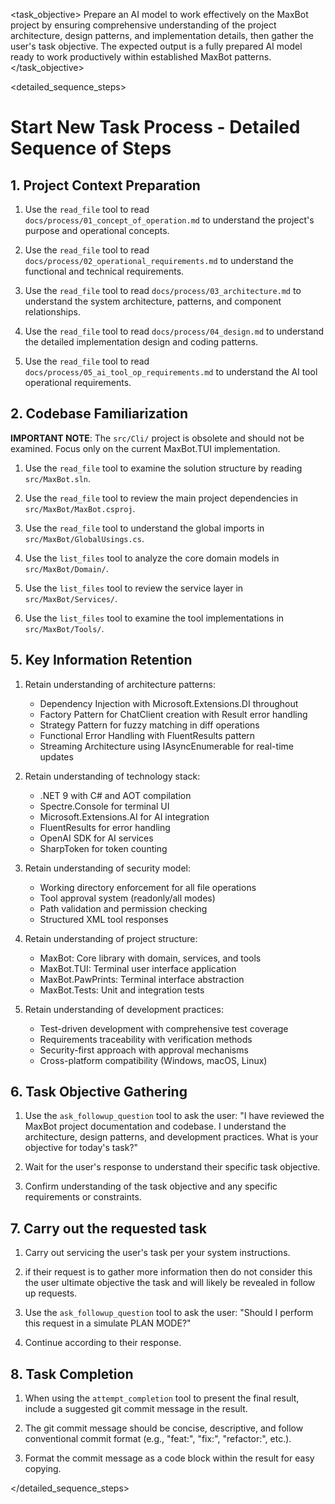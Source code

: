 <task name="Start New Task">

<task_objective>
Prepare an AI model to work effectively on the MaxBot project by ensuring comprehensive understanding of the project architecture, design patterns, and implementation details, then gather the user's task objective. The expected output is a fully prepared AI model ready to work productively within established MaxBot patterns.
</task_objective>

<detailed_sequence_steps>

# Start New Task Process - Detailed Sequence of Steps

## 1. Project Context Preparation

1. Use the `read_file` tool to read `docs/process/01_concept_of_operation.md` to understand the project's purpose and operational concepts.

2. Use the `read_file` tool to read `docs/process/02_operational_requirements.md` to understand the functional and technical requirements.

3. Use the `read_file` tool to read `docs/process/03_architecture.md` to understand the system architecture, patterns, and component relationships.

4. Use the `read_file` tool to read `docs/process/04_design.md` to understand the detailed implementation design and coding patterns.

5. Use the `read_file` tool to read `docs/process/05_ai_tool_op_requirements.md` to understand the AI tool operational requirements.

## 2. Codebase Familiarization

**IMPORTANT NOTE**: The `src/Cli/` project is obsolete and should not be examined. Focus only on the current MaxBot.TUI implementation.

1. Use the `read_file` tool to examine the solution structure by reading `src/MaxBot.sln`.

2. Use the `read_file` tool to review the main project dependencies in `src/MaxBot/MaxBot.csproj`.

3. Use the `read_file` tool to understand the global imports in `src/MaxBot/GlobalUsings.cs`.

4. Use the `list_files` tool to analyze the core domain models in `src/MaxBot/Domain/`.

5. Use the `list_files` tool to review the service layer in `src/MaxBot/Services/`.

6. Use the `list_files` tool to examine the tool implementations in `src/MaxBot/Tools/`.

## 5. Key Information Retention

1. Retain understanding of architecture patterns:
    - Dependency Injection with Microsoft.Extensions.DI throughout
    - Factory Pattern for ChatClient creation with Result<T> error handling
    - Strategy Pattern for fuzzy matching in diff operations
    - Functional Error Handling with FluentResults pattern
    - Streaming Architecture using IAsyncEnumerable for real-time updates

2. Retain understanding of technology stack:
    - .NET 9 with C# and AOT compilation
    - Spectre.Console for terminal UI
    - Microsoft.Extensions.AI for AI integration
    - FluentResults for error handling
    - OpenAI SDK for AI services
    - SharpToken for token counting

3. Retain understanding of security model:
    - Working directory enforcement for all file operations
    - Tool approval system (readonly/all modes)
    - Path validation and permission checking
    - Structured XML tool responses

4. Retain understanding of project structure:
    - MaxBot: Core library with domain, services, and tools
    - MaxBot.TUI: Terminal user interface application
    - MaxBot.PawPrints: Terminal interface abstraction
    - MaxBot.Tests: Unit and integration tests

5. Retain understanding of development practices:
    - Test-driven development with comprehensive test coverage
    - Requirements traceability with verification methods
    - Security-first approach with approval mechanisms
    - Cross-platform compatibility (Windows, macOS, Linux)

## 6. Task Objective Gathering

1. Use the `ask_followup_question` tool to ask the user: "I have reviewed the MaxBot project documentation and codebase. I understand the architecture, design patterns, and development practices. What is your objective for today's task?"

2. Wait for the user's response to understand their specific task objective.

3. Confirm understanding of the task objective and any specific requirements or constraints.

## 7. Carry out the requested task

1. Carry out servicing the user's task per your system instructions.

2. if their request is to gather more information then do not consider this the user ultimate objective the task and will likely be revealed in follow up requests.

3. Use the `ask_followup_question` tool to ask the user: "Should I perform this request in a simulate PLAN MODE?"

4. Continue according to their response.

## 8. Task Completion

1. When using the `attempt_completion` tool to present the final result, include a suggested git commit message in the result.

2. The git commit message should be concise, descriptive, and follow conventional commit format (e.g., "feat:", "fix:", "refactor:", etc.).

3. Format the commit message as a code block within the result for easy copying.

</detailed_sequence_steps>

</task>

